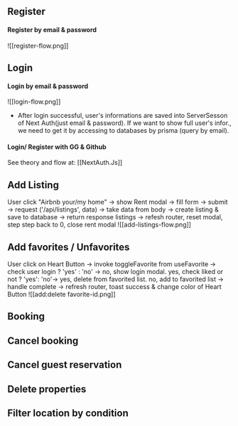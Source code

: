 ## Register
#### Register by email & password
![[register-flow.png]]
## Login
#### Login by email & password
![[login-flow.png]]
- After login successful, user's informations are saved into ServerSesson of Next Auth(just email & password). If we want to show full user's infor., we need to get it by  accessing to databases by prisma (query by email).
#### Login/ Register with GG & Github
See theory and flow at: [[NextAuth.Js]]
## Add Listing
User click "Airbnb your/my home" -> show Rent modal -> fill form -> submit -> request ('/api/listings', data) -> take data from body -> create listing & save to database -> return response listings -> refesh router, reset modal, step step back to 0, close rent modal
![[add-listings-flow.png]]
## Add favorites / Unfavorites
User click on Heart Button -> invoke toggleFavorite from useFavorite -> check user login ? 'yes' : 'no' -> no, show login modal. yes, check liked or not ? 'yes': 'no'-> yes, delete from favorited list. no, add to favorited list -> handle complete -> refresh router, toast success & change color of Heart Button
![[add:delete favorite-id.png]]
## Booking
## Cancel booking
## Cancel guest reservation
## Delete properties
## Filter location by condition